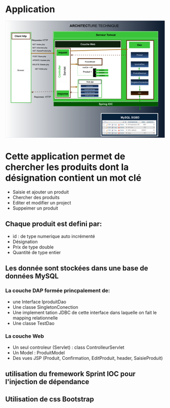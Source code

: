 # Application

![Alt text](<architectural.drawio (1).png>)

# Cette application permet de chercher les produits dont la désignation contient un mot clé

* Saisie et ajouter un produit
* Chercher des produits
* Editer et modifier un project
* Suppeimer un produit

## Chaque produit est defini par:
* id : de type numerique auto incrémenté
* Désignation 
* Prix de type double
* Quantité de type entier

## Les donnée sont stockées dans une base de données MySQL

### La couche DAP formée princpalement de:
* une Interface IproduitDao
* Une classe SingletonConection
* Une implement tation JDBC de cette interface dans laquelle on fait le mapping relationnelle
* Une classe TestDao

### La couche Web
* Un seul controleur (Servlet) : class ControlleurServlet
* Un Model : ProduitModel
* Des vues JSP (Produit, Confirmation, EditProduit, header, SaisieProduit)

## utilisation du fremework Sprint IOC pour l'injection de dépendance

## Utilisation de css Bootstrap

